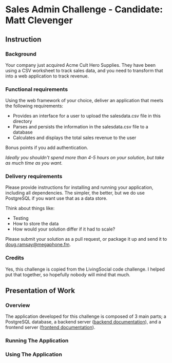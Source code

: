 
# Sales Admin Challenge - Candidate: Matt Clevenger

## Instruction

### Background

Your company just acquired Acme Cult Hero Supplies. They have been using a CSV worksheet to track sales data, and you need to transform that into a web application to track revenue.

### Functional requirements

Using the web framework of your choice, deliver an application that meets the following requirements:

* Provides an interface for a user to upload the salesdata.csv file in this directory
* Parses and persists the information in the salesdata.csv file to a database
* Calculates and displays the total sales revenue to the user

Bonus points if you add authentication.

_Ideally you shouldn't spend more than 4-5 hours on your solution, but take as much time as you want._

### Delivery requirements

Please provide instructions for installing and running your application, including all dependencies. The simpler, the better, but we do use PostgreSQL if you want use that as a data store.

Think about things like:

* Testing
* How to store the data
* How would your solution differ if it had to scale?

Please submit your solution as a pull request, or package it up and send it to doug.ramsay@megaphone.fm.

### Credits

Yes, this challenge is copied from the LivingSocial code challenge. I helped put that together, so hopefully nobody will mind that much.

## Presentation of Work

### Overview

The application developed for this challenge is composed of 3 main parts; a PostgreSQL database, a backend server ([backend documentation](backend/documentation/README.md)), and a frontend server  ([frontend documentation](frontend/documentation/README.md)).

### Running The Application

### Using The Application
